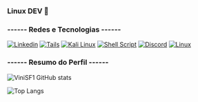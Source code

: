 ### Linux DEV 🐧

### ------ Redes e Tecnologias ------

[![Linkedin](https://img.shields.io/badge/LinkedIn-0077B5?style=for-the-badge&logo=linkedin&logoColor=white)](https://www.linkedin.com/in/vinicius-da-silva-faria-8186a22b0/)
[![Tails](https://img.shields.io/badge/Tails%20-56347C?&style=for-the-badge&logo=tails&logoColor=white)]()
[![Kali Linux](https://img.shields.io/badge/Kali_Linux-557C94?style=for-the-badge&logo=kali-linux&logoColor=white)]()
[![Shell Script](https://img.shields.io/badge/Shell_Script-121011?style=for-the-badge&logo=gnu-bash&logoColor=white)]()
[![Discord](https://img.shields.io/badge/Discord-7289DA?style=for-the-badge&logo=discord&logoColor=white)]()
[![Linux](https://img.shields.io/badge/Linux-FCC624?style=for-the-badge&logo=linux&logoColor=black)]()


### ------ Resumo do Perfil ------

![ViniSF1 GitHub stats](https://github-readme-stats.vercel.app/api?username=ViniSF1&show_icons=true&theme=midnight-purple)

![Top Langs](https://github-readme-stats.vercel.app/api/top-langs/?username=ViniSF1a&hide_progress=true)
